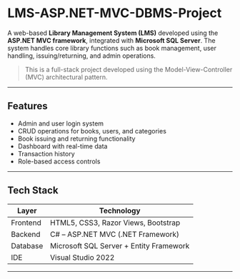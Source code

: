 # LMS-ASP.NET-MVC-DBMS-Project
A web-based **Library Management System (LMS)** developed using the **ASP.NET MVC framework**, integrated with **Microsoft SQL Server**. The system handles core library functions such as book management, user handling, issuing/returning, and admin operations.

> This is a full-stack project developed using the Model-View-Controller (MVC) architectural pattern.

---

## Features

- Admin and user login system
- CRUD operations for books, users, and categories
- Book issuing and returning functionality
- Dashboard with real-time data
- Transaction history
- Role-based access controls

---

## Tech Stack

| Layer   | Technology                     |
|---------|--------------------------------|
| Frontend | HTML5, CSS3, Razor Views, Bootstrap |
| Backend  | C# – ASP.NET MVC (.NET Framework)   |
| Database | Microsoft SQL Server + Entity Framework |
| IDE      | Visual Studio 2022              |

---

